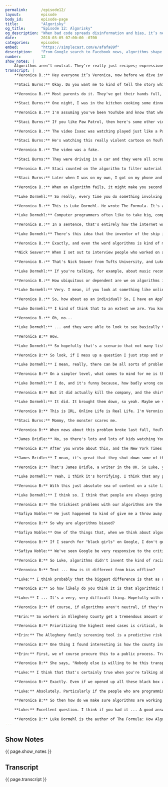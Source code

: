 ```yaml
---
permalink:      /episode12/
layout:         episode
body_id:        episode-page
title:          "Algorisky"
og_title:       "Episode 12: Algorisky"
og_description: "When bad code spreads disinformation and bias, it’s never something that “the algorithm did.” It’s something people did."
date:           2018-03-05 07:00:00 -0700
categories:     episodes
embed:          "https://simplecast.com/e/afafa89f"
description:    "From Google search to Facebook news, algorithms shape our online experience. But like us, algorithms are flawed. Whether intentional or not, we write biases into code. Now, more than ever, it’s up to us to push for accountability. Because when bad code spreads disinformation, it’s never something that “the algorithm did.” It’s something people did. Veronica Belmont investigates algorithmic accountability, in conversation with Luke Dormehl, Staci Burns, James Bridle, Nick Seaver, and Safiya Noble."
number:         12
show_notes: |
    Algorithms aren’t neutral. They’re really just recipes; expressions of human intent. That means it’s up to us to build the algorithms we want. [Read more on how we can make algorithms more accountable](https://blog.mozilla.org/netpolicy/2017/10/23/mozillas-comments-uk-algorithms-inquiry/).
transcript: |
    **Veronica B.:** Hey everyone it’s Veronica, now before we dive into the episode, I want to invite you to come out to a live taping of the show, you get to come see an episode of IRL - recording in real life. The episode dives into misinformation and the web. Online it’s hard to figure out what's real and what's fake - who can be trusted and who absolutely can't. Bots spread false news and hype controversies, echo chambers, polarize opinions and divide us. Alternative facts and emotions are trumping accurate reporting. So what can we do to make things better? The taping is at at 4pm at the Commonwealth Club in downtown San Francisco on Sunday, March 18. Want to be in the audience? Send us an email and we'll add you to the guest list until we run out of spots. The email address is [irl-podcast@mozilla.com](mailto:irl-podcast@mozilla.com) and and we’ll take it from there. That’s [irl-podcast@mozilla.com](mailto:irl-podcast@mozilla.com). Alright, I’ll see ya there pals. Here’s this week’s episode.
    
    **Staci Burns:** Okay. Do you want me to kind of tell the story while I'm introducing, or just make it real brief, like hi, I'm Staci. I'm the mom of two boys, and my son ... I don't even know what to say.
    
    **Veronica B.:** Most parents do it. They've got their hands full, or frankly, they just need a moment to themselves or to get something done, so they hand over the iPad to the kid. Let them entertain themselves with some fun videos on YouTube Kids. Staci Burns would let her son Isaac do this, too. Isaac is three years old.
    
    **Staci Burns:** One night, I was in the kitchen cooking some dinner. My son was a few feet away from me on the floor watching an iPad, YouTube Kids to be specific. The video that my son was watching was basically a few characters from the show Paw Patrol, and I heard him say, "Mommy, the monster scares me," and I look over to see what he's doing. He wasn't crying, but he had this really concerned look on his face like he was worried for the characters' safety.
    
    **Veronica B.:** I'm assuming you've been YouTube and know that when you watch something the sight loads up a bunch of recommended videos to watch next. It's some kind of algorithm where it's basically-
    
    **Staci Burns:** If you like Paw Patrol, then here's some other videos that have the name Paw Patrol in them.
    
    **Veronica B.:** The video Isaac was watching played just like a Paw Patrol clip, had the same harmless, happy music, the characters, and everything, except Staci noticed ...
    
    **Staci Burns:** He's watching this really violent cartoon on YouTube.
    
    **Veronica B.:** The video was a fake.
    
    **Staci Burns:** They were driving in a car and they were all screaming, which was being chased by some creepy-looking doll with big, scary eyes. Yeah. When the car crashed, there was blood all over the place. The car basically burst into flames and then blood was leaking from the car and it had Xs over their eyes.
    
    **Veronica B.:** Staci counted on the algorithm to filter material on YouTube's kids channel, but this time it had been gamed with content designed to slip through the algorithm's fingers, and since there's no human at the gate, it ended up on Isaac's iPad.
    
    **Staci Burns:** Later when I was on my own, I got on my phone and went to the channel that had the video in question. I mean, I didn't watch any of them, but they all had descriptions like Paw Patrol babies pretend to die by suicide. There have been negative impacts from the video, if I'm being honest. He wasn't afraid to go to his room by himself until after he watched the video.
    
    **Veronica B.:** When an algorithm fails, it might make you second guess the abilities of the coders who built it. An algorithm is only as effective, only as useful, only as good as its programming lets it be. Today, we peek inside the black boxes and learn how algorithms rule huge parts of our online and offline lives, and we find out what we can do to make them work better. I'm Veronica Belmont, and this is IRL: Online Life Is Real Life, an original podcast from Mozilla. An algorithm is a recipe. That's it. It's a set of instructions that gets you from point A to point B to point wherever. When you stumble into the kitchen in your PJs, and without really thinking you start making coffee, you're using an algorithm. You don't invent a way to make coffee every single morning. Instead, you follow a predetermined set of steps, the steps that you know will result in coffee. Beans out of the cupboard, beans in grinder, grind beans for 10 seconds, dump grounds in filter, put water in reservoir thingy, put pot in its place, mash the start button, stare out the window, wait. Follow the algorithm, get a cup of beautiful coffee. In our online world, those recipes, they're everywhere.
    
    **Luke Dormehl:** So really, every time you do something involving a computer, algorithms are in some way involved.
    
    **Veronica B.:** This is Luke Dormehl. He wrote The Formula. It's a book about how algorithms run our lives. He also wrote Thinking Machines, a book on artificial intelligence. This guy, algorithms. I've asked Luke to stick around for the entire episode today, a bit of a copilot. He'll explore a few ideas with me with the help of other guests I'll be pulling in.
    
    **Luke Dormehl:** Computer programmers often like to take big, complex issues and turn them into a problem that can be broken down into that sequential series of instructions.
    
    **Veronica B.:** In a sentence, that's entirely how the internet works, and more and more, it's a lot like how a lot of stuff in real life works, too, so it makes sense that we expect these things to work perfectly. Luke, let's dive into this. What do you think?
    
    **Luke Dormehl:** There's this idea that the inventor of the ship is also the inventor of the shipwreck, and what's so interesting about it is the fact that these to a lot of people these are kind of invisible processes. We don't necessarily know how these algorithms work, but they have an enormous impact on our lives.
    
    **Veronica B.:** Exactly, and even the word algorithms is kind of mysterious. In fact, it's the only word I consistently spell incorrectly all of the time, like 100% of the time, but I imagine that at least the people who are building these things understand them, that they kind of get how they work. So, we talked to Nick Seaver. He's an anthropologist at Tufts University in Boston, and he actually went and embedded himself in Silicon Valley to learn how these engineers build the algorithms that rule our digital lives, as we know, but it turned out it wasn't quite so simple, so let's have a listen to what he has to say about that particular adventure.
    
    **Nick Seaver:** When I set out to interview people who worked on algorithmic recommendation, I wanted to figure out how specific kinds of algorithms corresponded to specific kinds of ideas about culture, so that sounds like a pretty straightforward project. You ask someone what they think about taste, why people like what music they like, for instance, and then you ask them about the recommender algorithm they've designed. These are people that, to most outsiders, are clearly working on the algorithm, as we usually talk about it, but when I ask them about their algorithms, I get these blank looks. Whatever bit of the system they personally worked on wasn't the algorithm, and it kept happening. At the engineering level, the algorithm was sort of everywhere and nowhere, so I realized that this vision I had had of the algorithm is a kind of simple thing I could wrap my head around and describe in a sentence or two didn't really exist, not even for the engineers who we might pretend have the inside scoop. Instead, it's so distributed and dependent on all sorts of unreliable things that it's actually hard to figure out whether it's doing what you want, and no one person has that bird's eye view on the whole thing.
    
    **Veronica B.:** That's Nick Seaver from Tufts University, and Luke, you're still here hanging out with me. Where does your mind go when you hear this, that algorithm builders can't say for sure how what their building actually works?
    
    **Luke Dormehl:** If you're talking, for example, about music recommendation or the discovery algorithms which are used on Amazon that say, "You enjoyed Harry Potter. You might also enjoy Twilight," that is ... If that algorithm isn't entirely understood by its creators, you know the worst thing that can happen is that you're recommended a book which isn't the book that you wanted. If you're talking, however, about an algorithm which is potentially going to be used for incriminating someone in some way, potentially kind of stripping someone of their driving license, as has happened in the past, or something which is gonna have a far more profound impact on someone's life, that's quite alarming.
    
    **Veronica B.:** How ubiquitous or dependent are we on algorithms in everyday life?
    
    **Luke Dormehl:** Very. I mean, if you look at something like online dating, that's now where a large number of people meet each other, a lot of that matching process is carried out algorithmically. The news that we're shown on Facebook, which you can argue as has been argued over the past year can impact on election results, that's a pretty dramatic implication of algorithms. Economically, the amount of financial traits which are now made algorithmically is considerable, so really, every aspect of our lives that we look at, there are algorithms with are being used to control them in some -  some cases.
    
    **Veronica B.:** So, how about as an individual? So, I have an Apple Watch. I'm really into the quantified self. I like data about my day-to-day life. People buy Fitbits and other devices like that. We're really amassing a ton of data on ourselves. Are we becoming algorithm junkies?
    
    **Luke Dormehl:** I kind of think that to an extent we are. You know if you go back 20 years, and I think this would be something that would be only a certain fraction of people would be interested in, whereas today we all collect sort of Fitbit data. There's actually a case going on in Germany at the moment where a 19-year-old woman had been murdered, and they arrested someone, and they had no surveillance footage that was kind of accounting for this person's whereabouts during that time, so what they did was they gained access to his iPhone and looked at the health data, because they -  one of the things that the iPhone does is it talks about how many flights of stairs you've climbed-
    
    **Veronica B.:** Oh, no...
    
    **Luke Dormehl:** ... and they were able to look to see basically the movement that he would've been taking, sort of climbing up and down this riverbank where she vanished correlating with the amount of stairs that his iPhone said that he had been climbing, if that makes sense, and they were actually able to get investigators to replicate those movements, and found that the iPhone kind of collected that same data.
    
    **Veronica B:** Wow.
    
    **Luke Dormehl:** So hopefully that's a scenario that not many listeners will ever find themselves in, but that's kind of an example of some unexpected way that our iPhones may be constantly sort of tracking our movement, and the way that, you know, the idea that data that we're collecting about ourselves could one day wind a person up in prison is kind of something, I guess, kind of intriguing to think about.
    
    **Veronica B:** So look, if I mess up a question I just stop and start over. But when someone messes up an algorithm, how bad can it get?
    
    **Luke Dormehl:** I mean, really, there can be all sorts of problematic aspects. For example, in 2010, there was a very famous, called the flash crash. When suddenly billions of dollars disappeared off the stock market, which turned out to possibly be because an algorithm had made a mistake. In that case, then that is a very obvious, sort of notable example of how an algorithm making potentially a sort of, what seems like a minor error, can have an enormous, immediate, sort of economic effect.
    
    **Veronica B:** On a simpler level, what comes to mind for me is the Solid Gold Bomb t-shirt company a few years ago that actually used an algorithm to generate words on shirts. Do you remember that one?
    
    **Luke Dormehl:** I do, and it's funny because, how badly wrong could that go? And it turns out that it can go fairly badly wrong. This story involved, as you say, a t-shirt manufacturer which came up with a technology that was going to generate slogans to complete the sentence, "Keep calm and," the main one is, "Keep calm and carry on," but it was going to run through different possible kind of word combinations, and it wound up generating all of these really offensive ones like, I think, "Keep calm and rape a lot," was one. "Keep calm and hit her, Keep calm and grope on," and they wound up being suspended from Amazon. I think that that is a big thing that we're increasingly seeing. Algorithms which are making mistakes, which were humans to make that same error, would be an enormously kind of big problem, but the companies now say, "Actually, it wasn't our fault. It was the algorithm, which accidentally did this."
    
    **Veronica B:** But it did actually kill the company, and the shirts were never printed. So, effectively, even though they were able to blame the algorithm, the algorithm kind of, it kind of slapped back.
    
    **Luke Dormehl:** It did. It brought them down, so yeah. Maybe we shouldn't always cede that much control when an algorithm is coming up with the slogans that dictate whether our company continues or not. Maybe that's putting a bit too much reliance on them.
    
    **Veronica B:** This is IRL, Online Life is Real Life. I'm Veronica Belmont, and with me for this episode is Luke Dormehl. He wrote The Formula, and it's about how algorithms rule our everyday lives. It's not just the programmers of algorithms who need to be held accountable. Sometimes it's the people using the algorithms. The mom you heard at the top of the episode, Staci Burns, described how she and her son were the victims of YouTube video uploaders, who were gaming the video recommendation algorithm.
    
    **Staci Burns:** Mommy, the monster scares me.
    
    **Veronica B:** When news about this problem broke last fall, YouTube shot a bunch of these video providers down pretty fast. James Bridle wrote a post about this on Medium, and it really struck a chord. So I asked him about it.
    
    **James Bridle:** No, so there's lots and lots of kids watching YouTube. They're racking up millions and millions of hits on these videos, which means there's lots and lots of advertising money to be had if you can get your videos in front of kids. What you can do as a content provider, is you can look at what are the most popular keywords? Like PAW Patrol or Peppa Pig, and you can give your video that title, and it'll get picked up by this algorithm and fed into this ongoing stream of videos. Some of those are, you know, well-known TV programs. Beyond that you get really, really badly made ones that are just desperately trying to get the right words into the title. Gradually they expand, and they turn into these insane kind of word salads, which are kind of like spiderman, Elsa, learn colors, trampoline, tape. Whatever it is, these kind of nonsensical sentences that, nevertheless, are like, kind of catnip to the algorithm that's trying to find the holy grail, the most popular content out there and show it to people in return for ad money. What you have is a massive money faucet with people trying to stick their mouth under it.
    
    **Veronica B:** After you wrote about this, and the New York Times wrote about it, YouTube moved pretty quickly to identify and shut down a lot of these channels. How do you feel about their response? Do we trust the algorithms at all when we see stuff like this?
    
    **James Bridle:** I mean, it's great that they shut down some of the more prominent channels. Though frankly, they only act once they're kind of prodded to do so. And no, you don't trust anything when you don't fully understand how it functions. This is the nature of proprietary and commercial algorithms, is that essentially they're gonna be making decisions in the best interest of the company that designed them. So they absolutely, absolutely can't and shouldn't be trusted.
    
    **Veronica B:** That's James Bridle, a writer in the UK. So Luke, you're a new dad. How did you react to this story when you first heard about it?
    
    **Luke Dormehl:** Yeah, I think it's horrifying. I think that any parent would be terrified. In some ways this highlights both what's great about algorithms in some senses, and what's sort of terrible about them. I mean, YouTube is a tremendous resource. But then the problem is that you get something like this, which is a relatively straight forward way to game an algorithm. Essentially all they're doing is just putting the name of a child's program in the title, and then the algorithm, it presents it as part of, you know, the rest of the collection of things, which are far more appropriate in that, in that category.
    
    **Veronica B:** With this just absolute sea of content on a site like YouTube, for example, with tons of online content, are the algorithms managing this just inherently prone to being taken advantage of?
    
    **Luke Dormehl:** I think so. I think that people are always going to find ways to sort of get around a lot of these tools, and particularly when there's sort of money - money at stake. I think that there is always going to be a sort of vested interested in people finding ways to kind of game the system. But hopefully over time these systems will get smarter and cases like this, as troubling as they are when they come out, will make companies kind of realize the importance of actually kind of tightening up these systems so that some of these more straight forward ways of gaming them can actually be closed.
    
    **Veronica B:** The trickiest problems with our algorithms are the ones we create ourselves. Programmers write cultural biases into the code, whether they realize it or not. So the algorithm can itself return biased results when they go to work. I put this to Safiya Noble. She wrote a book called, Algorithms of Oppression. Safiya first got interested in this nearly a decade ago when she was still a graduate student. A colleague pointed out something bizarre he had noticed on Google.
    
    **Safiya Noble:** He just happened to kind of give me a throw away. He said, "Oh yeah, you should see the kinds of things that come back even when you search for 'black girls.'" He started laughing, and he was like, "Don't do that search, Safiya," which, of course meant I went and did it, and I was stunned, quite frankly, at that time to see that 90% of the content on the first page when you did a keyword search on the words "black girls," was pornography, or some type of hyper sexualized content. From there, that is where I really started looking at all kinds of identities, concepts, images, and it's really led to several years now of tracking the kinds of biases that show up in Google search results.
    
    **Veronica B:** So why are algorithms biased?
    
    **Safiya Noble:** One of the things that, when we think about algorithms, that I think is a challenge here is, is we think of algorithms as objective mathematical formulas. And yet math, computer science, computer programing, these are languages to express ideas and concepts. And as we know, language is highly subjective. So computer language also is subjective based on who's writing, who's coding, and how they want to express or point to particular ideas and concepts.
    
    **Veronica B:** If I search for "black girls" on Google, I don't get the results you saw 10 years ago. So what do I need to understand about that?
    
    **Safiya Noble:** We've seen Google be very responsive to the critiques. In some cases they've issued apologies for, say, you know, doing searches on Jews and being served up white supremacist, Holocaust denying websites, and it tries to curate its search results differently. So I think that these are positive signs.
    
    **Veronica B:** So Luke, algorithms didn't invent the kind of racial bias Safiya mentions here, but how does this bias or this discrimination in this context, how is it different from bias offline?
    
    **Veronica B:** Text ... How is it different from bias offline?
    
    **Luke:** I think probably that the biggest difference is that as regrettable and terrible as sort of obvious revert bias in the real world might be, someone obviously discriminating against another person, that's noticeable. With an algorithm, it's an invisible process, so we assume that what they're presenting us is in some ways as was mentioned in that interview clip, an objective truth, and of course it's not. 
    
    **Veronica B:** So how likely do you think it is that algorithmic bias is a problem that just can't be solved?
    
    **Luke:** I ... It's a very, very difficult thing. Hopefully with education increasingly focusing on sort of computational skills, the generation of people I suppose who have grown up with smart phones around them, they will have more of an awareness of how some of these technologies around them work. But I think that there's always going to be a degree of bias. 
    
    **Veronica B:** Of course, if algorithms aren't neutral, if they're really just expressions of human intentions, that means it's up to us to build the algorithms we want. But algorithms can be complicated. So unpacking how an algorithm works or doesn't work isn't easy. How to make them accountable is a work in progress. When officials working at the department of human services in Allegheny County, Pennsylvania built their family screening tool algorithm, they did so knowing it would come under intense scrutiny, so they built with that in mind. The algorithm helps them better respond to people phoning in to report on the welfare of children in their county. Erin Dalton is their deputy director. 
    
    **Erin:** So workers in Allegheny County get a tremendous amount of volume, so 14-15,000 calls to a county of about 1.2 million. Unlike the police, we don't have resources to respond to all of those calls.
    
    **Veronica B:** Prioritizing the highest need cases is critical, but it's also time consuming, and decisions can be very hard to make. So with the help of some expert researchers, they created a system that helps staff make smarter decisions. 
    
    **Erin:** The Allegheny family screening tool is a predictive risk model, which takes into account previous human services, criminal justice, other social services, experience, and predicts the likelihood of a future adverse event, so the likelihood of a home removal, which is a really serious event, or the likelihood of  future and sometimes many calls back to the child abuse hotline reporting abuse and neglect. 
    
    **Veronica B:** One thing I found interesting is how the county insisted on building the algorithm transparently, that way people could understand why and how it was being made. Here's Erin again.
    
    **Erin:** First, we of course procure this to a public process. Transparency around what data goes into it, so there's a paper on our website that documents all the data elements that are part of the system. We had a number of public meetings where we explained the tool to the public, allowed them to ask questions, provide input, and in fact, influence our process. We had a separate ethical review, which examine the ethics of implementing or failing to implement a tool like this. The hard part for us is that because we're so transparent, people can so easily attack what we're doing, and that’s fine because we want it to be the best thing we can be. They just can't compare it to anything else, you know what I mean? Like nobody else is willing to be this transparent. 
    
    **Veronica B:** She says, "Nobody else is willing to be this transparent." Luke, what do you think?
    
    **Luke:** I think that that's certainly true when you're talking about a company. If you're talking for example about Google, then the algorithms, which the make their search-search technology so valuable. These algorithms are guided like missile codes, so in that sense, al ... Companies are not necessarily willing to share exactly how this technology works because it's their competitive edge.
    
    **Veronica B:** Exactly. Even if we opened up all these black box algorithms if we somehow convinced companies like Facebook, or Google, or Uber, or whatever to show us their formulas, what are the chances we'd even know what we're looking at?
    
    **Luke:** Absolutely. Particularly if the people who are programming these algorithms don't necessarily understand exactly how they work. They don't know how the computer is necessarily making some of these decisions, so in that case, exactly how do you start on picking that? How do you start presenting that information to the public? It's really, really difficult, and even when you gave the example of maybe bringing the public in at an early stage, you then have to pass those results onto a computer programmer, whose then going to interpret what the public have said, and turn that into an algorithm. So it's very, very difficult to know exactly how you can make this information transparent to people.
    
    **Veronica B:** So then how do we make sure algorithms are working for us all the time and not against us, whether that's accidentally or on purpose?
    
    **Luke:** Excellent question. I think if you had it ... A good answer to that, then you would certainly be in great demand among tech companies. A lot of the time it comes down to subjective-subjective issues, so for example, if you look at ... I know Facebook is now taking steps to maybe change this by changing its Facebook feed, but a user on Facebook is essentially kind of looking for news about their friends. Facebook is looking at a way monetizing your social graph, so the people who are creating the algorithm maybe have a different idea of what they wanted to achieve versus the people who are using it. I don't think that we're anywhere near answering these questions, but I think the fact that we're now at a stage where a large number of people in the public are asking these questions about algorithmic accountability, we're hopefully at the start of what should be an interesting kind of shift. 
    
    **Veronica B:** Luke Dormehl is the author of The Formula: How Algorithms Solve All Our Problems and Create More. And he also wrote Thinking Machines, the quest for artificial intelligence and where it's taking us next. Every algorithm is repeating somebody's idea of how things should go, what we should do, who we should be. The mathematician, Cathy O'Neil warned that what algorithms are really good at is automating the status quo. That means the more our lives are managed by algorithms, the more accountable their programmers need to be. I've had these moments where my friends and I joke about what did the algorithm do? Like we can blame the code for making a bad decision or suggesting we watch some horrible movie on Netflix. But the truth is, it's never something the algorithm did, it's something people did. That means we can still take charge of our algorithms. After all, they're here to serve us, not the other way around. Earlier, I mentioned how after the Youtube kids controversy, the company reacted quickly to implement changes. Since then, the company has rewritten their policy around how video creators can monetize their content. Now, a creator's channel needs to earn at least 4,000 watch hours and 1,000 subscribers before it can apply for the ad program. Youtube also says it's adding more humans to the content approval process and of course, those humans are also helping train the algorithms to be smarter and work better. Luke Dormehl, and the rest of this episode's guests are all working to build better relationships with the code that shapes our identities and our lives. They're looking for ways to make algorithms more accountable, so is Mozilla. You can read about Mozilla's position on algorithmic accountability, just check out the show notes to this episode at IRLPodcast.org. IRL is an original podcast for Mozilla, the not for profit behind the all new Firefox browser. I'm Veronica Belmont, I will see you online until we catch up again, IRL. A-L ... No, yeah. A-L-G-O-R-I-T-H ... I always feel like there's a Y in here, but I don't think there actually is. Algorithm. Thm, thm ... Y-M? There's still not a Y in there, is there? Is there a Y in there anywhere? T-H-I-M? You're laughing, but you're not giving me any feedback.
---
```


## Show Notes
<a name="#shownotes"></a>

{{ page.show_notes }}

## Transcript
<a name="#transcript"></a>

{{ page.transcript }}
